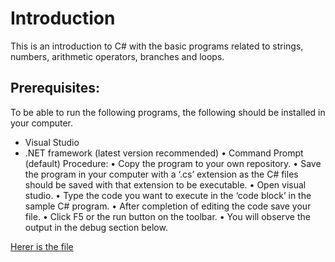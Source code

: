 # Introduction
This is an introduction to C# with the basic programs related to strings, numbers, arithmetic operators, branches and loops.
## Prerequisites:
To be able to run the following programs, the following should be installed in your computer.
* Visual Studio
* .NET framework (latest version recommended)
•	Command Prompt (default)
Procedure:
•	Copy  the program to your own repository.
•	Save the program in your computer with a ‘.cs’ extension as the C# files should be saved with that extension to be executable.
•	Open visual studio.
•	Type the code you want to execute in the ‘code block’ in the sample C# program.
•	After completion of editing the code save your file.
•	Click F5 or the run button on the toolbar.
•	You will observe the output in the debug section below.

[Herer is the file](https://github.com/SiddharthaBhupathi/helloworld/blob/master/Introduction%20to%20C%23)
